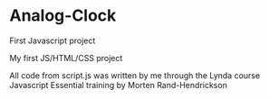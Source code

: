 # Analog-Clock
First Javascript project

My first JS/HTML/CSS project

All code from script.js was written by me through the Lynda course Javascript Essential training by Morten Rand-Hendrickson

